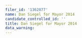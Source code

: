 ```yaml
---
filer_id: '1362877'
name: Dan Siegel for Mayor 2014
candidate_controlled_id: ''
title: Dan Siegel for Mayor 2014
data_warning: 
---
```

